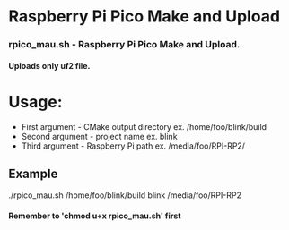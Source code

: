 # Raspberry Pi Pico Make and Upload
### rpico_mau.sh - Raspberry Pi Pico Make and Upload.
#### Uploads **only uf2** file.
# Usage:
  - First argument - CMake output directory ex. /home/foo/blink/build
  - Second argument - project name ex. blink
  - Third argument - Raspberry Pi path ex. /media/foo/RPI-RP2/
## Example
 ./rpico_mau.sh /home/foo/blink/build blink /media/foo/RPI-RP2

#### Remember to 'chmod u+x rpico_mau.sh' first
